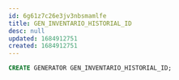 ```yaml
---
id: 6g61z7c26e3jv3nbsmamlfe
title: GEN_INVENTARIO_HISTORIAL_ID
desc: null
updated: 1684912751
created: 1684912751
---
```



```sql
CREATE GENERATOR GEN_INVENTARIO_HISTORIAL_ID;
```
